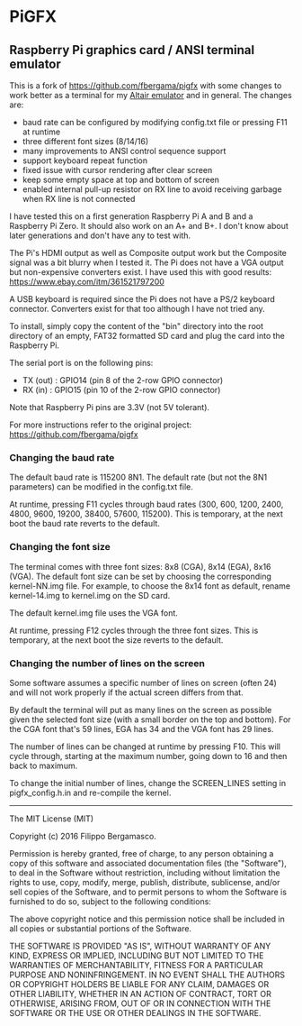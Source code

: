 # PiGFX 
## Raspberry Pi graphics card / ANSI terminal emulator

This is a fork of https://github.com/fbergama/pigfx
with some changes to work better as a terminal for my [Altair emulator](https://www.hackster.io/david-hansel/arduino-altair-8800-simulator-3594a6)
and in general. The changes are:
- baud rate can be configured by modifying config.txt file or pressing F11 at runtime
- three different font sizes (8/14/16)
- many improvements to ANSI control sequence support
- support keyboard repeat function
- fixed issue with cursor rendering after clear screen
- keep some empty space at top and bottom of screen
- enabled internal pull-up resistor on RX line to avoid receiving garbage
  when RX line is not connected

I have tested this on a first generation Raspberry Pi A and B and a Raspberry Pi Zero.
It should also work on an A+ and B+. I don't know about later generations and don't 
have any to test with.

The Pi's HDMI output as well as Composite output work but the Composite signal
was a bit blurry when I tested it. The Pi does not have a VGA output but non-expensive 
converters exist. I have used this with good results: https://www.ebay.com/itm/361521797200

A USB keyboard is required since the Pi does not have a PS/2 keyboard connector. 
Converters exist for that too although I have not tried any.

To install, simply copy the content of the "bin" directory into the
root directory of an empty, FAT32 formatted SD card and plug the card
into the Raspberry Pi.

The serial port is on the following pins:
- TX (out) : GPIO14 (pin 8 of the 2-row GPIO connector)
- RX (in)  : GPIO15 (pin 10 of the 2-row GPIO connector)

Note that Raspberry Pi pins are 3.3V (not 5V tolerant).

For more instructions refer to the original project: 
https://github.com/fbergama/pigfx

### Changing the baud rate

The default baud rate is 115200 8N1. The default rate (but not the 8N1
parameters) can be modified in the config.txt file. 

At runtime, pressing F11 cycles through baud rates
(300, 600, 1200, 2400, 4800, 9600, 19200, 38400, 57600, 115200).
This is temporary, at the next boot the baud rate reverts to the default.

### Changing the font size

The terminal comes with three font sizes: 8x8 (CGA), 8x14 (EGA), 8x16 (VGA).
The default font size can be set by choosing the corresponding kernel-NN.img file.
For example, to choose the 8x14 font as default, rename kernel-14.img to kernel.img
on the SD card.

The default kernel.img file uses the VGA font.

At runtime, pressing F12 cycles through the three font sizes.
This is temporary, at the next boot the size reverts to the default.

### Changing the number of lines on the screen

Some software assumes a specific number of lines on screen (often 24)
and will not work properly if the actual screen differs from that.

By default the terminal will put as many lines on the screen as possible
given the selected font size (with a small border on the top and bottom).
For the CGA font that's 59 lines, EGA has 34 and the VGA font has 29 lines.

The number of lines can be changed at runtime by pressing F10. This will
cycle through, starting at the maximum number, going down to 16 and then
back to maximum.

To change the initial number of lines, change the SCREEN_LINES setting in
pigfx_config.h.in and re-compile the kernel.

-----


The MIT License (MIT)

Copyright (c) 2016 Filippo Bergamasco.

Permission is hereby granted, free of charge, to any person obtaining a copy
of this software and associated documentation files (the "Software"), to deal
in the Software without restriction, including without limitation the rights
to use, copy, modify, merge, publish, distribute, sublicense, and/or sell
copies of the Software, and to permit persons to whom the Software is
furnished to do so, subject to the following conditions:

The above copyright notice and this permission notice shall be included in
all copies or substantial portions of the Software.

THE SOFTWARE IS PROVIDED "AS IS", WITHOUT WARRANTY OF ANY KIND, EXPRESS OR
IMPLIED, INCLUDING BUT NOT LIMITED TO THE WARRANTIES OF MERCHANTABILITY,
FITNESS FOR A PARTICULAR PURPOSE AND NONINFRINGEMENT. IN NO EVENT SHALL THE
AUTHORS OR COPYRIGHT HOLDERS BE LIABLE FOR ANY CLAIM, DAMAGES OR OTHER
LIABILITY, WHETHER IN AN ACTION OF CONTRACT, TORT OR OTHERWISE, ARISING FROM,
OUT OF OR IN CONNECTION WITH THE SOFTWARE OR THE USE OR OTHER DEALINGS IN
THE SOFTWARE.
